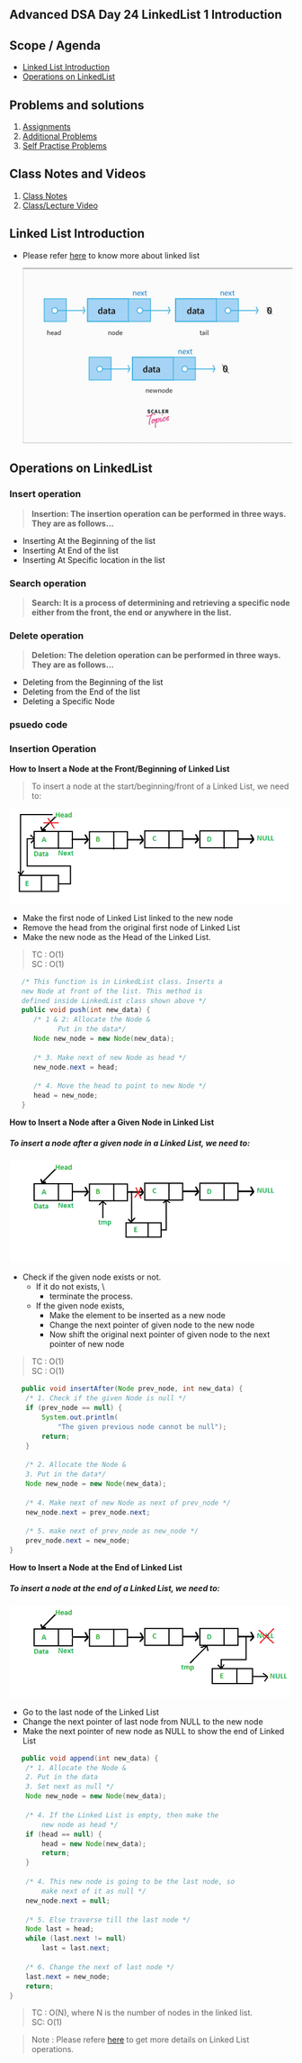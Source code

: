## Advanced DSA Day 24 LinkedList 1 Introduction

## Scope / Agenda
- [Linked List Introduction](#linked-list-introduction)
- [Operations on LinkedList](#operations-on-linkedlist)


## Problems and solutions

1. [Assignments]()
2. [Additional Problems]()
3. [Self Practise Problems]()

## Class Notes and Videos

1. [Class Notes](../../../class_Notes/Advance%20DSA%20Notes/24.%20Linked%20List%20Introduction.pdf)
2. [Class/Lecture Video](https://youtu.be/4hk7fzYXEpU)

## Linked List Introduction
* Please refer [here](https://www.geeksforgeeks.org/what-is-linked-list/) to know more about linked list
   
   ![Linked List](https://github.com/rajpiyush220/GrowTogetherWithDSA/blob/dc9d38ffd135c7ff01100ce11e87fa30c54b600c/Notes/images/insertion-operation-of-linked-list.gif?raw=true)

## Operations on LinkedList
### Insert operation
   >**Insertion: The insertion operation can be performed in three ways. They are as follows…**
   * Inserting At the Beginning of the list
   * Inserting At End of the list
   * Inserting At Specific location in the list
### Search operation
   >**Search: It is a process of determining and retrieving a specific node either from the front, the end or anywhere in the list.**
### Delete operation
   >**Deletion: The deletion operation can be performed in three ways. They are as follows…**
   * Deleting from the Beginning of the list
   * Deleting from the End of the list
   * Deleting a Specific Node


### psuedo code
### Insertion Operation
**How to Insert a Node at the Front/Beginning of Linked List**
>To insert a node at the start/beginning/front of a Linked List, we need to:

![Insert At Head](https://github.com/rajpiyush220/GrowTogetherWithDSA/blob/fdc01bfc8b7719ce3dd96d45cefda4ab464eb510/Notes/images/LL_insert_at_head.png?raw=true)

* Make the first node of Linked List linked to the new node
* Remove the head from the original first node of Linked List
* Make the new node as the Head of the Linked List.

> TC : O(1)\
> SC : O(1)


```java
   /* This function is in LinkedList class. Inserts a
   new Node at front of the list. This method is
   defined inside LinkedList class shown above */
   public void push(int new_data) {
      /* 1 & 2: Allocate the Node &
            Put in the data*/
      Node new_node = new Node(new_data);

      /* 3. Make next of new Node as head */
      new_node.next = head;

      /* 4. Move the head to point to new Node */
      head = new_node;
   }
```


**How to Insert a Node after a Given Node in Linked List**
##### To insert a node after a given node in a Linked List, we need to:
![Insert at specific node](https://github.com/rajpiyush220/GrowTogetherWithDSA/blob/fdc01bfc8b7719ce3dd96d45cefda4ab464eb510/Notes/images/LL_insert_at_specific_node.png?raw=true)

* Check if the given node exists or not. 
   * If it do not exists, \
      * terminate the process.
   * If the given node exists,
      * Make the element to be inserted as a new node
      * Change the next pointer of given node to the new node
      * Now shift the original next pointer of given node to the next pointer of new node

> TC : O(1)\
> SC : O(1)

```java
   public void insertAfter(Node prev_node, int new_data) {
    /* 1. Check if the given Node is null */
    if (prev_node == null) {
        System.out.println(
            "The given previous node cannot be null");
        return;
    }
 
    /* 2. Allocate the Node &
    3. Put in the data*/
    Node new_node = new Node(new_data);
 
    /* 4. Make next of new Node as next of prev_node */
    new_node.next = prev_node.next;
 
    /* 5. make next of prev_node as new_node */
    prev_node.next = new_node;
}
```

**How to Insert a Node at the End of Linked List**
##### To insert a node at the end of a Linked List, we need to:
![Insert at last](https://github.com/rajpiyush220/GrowTogetherWithDSA/blob/fdc01bfc8b7719ce3dd96d45cefda4ab464eb510/Notes/images/LL_insert_at_last.png?raw=true)
* Go to the last node of the Linked List
* Change the next pointer of last node from NULL to the new node
* Make the next pointer of new node as NULL to show the end of Linked List

```java
   public void append(int new_data) {
    /* 1. Allocate the Node &
    2. Put in the data
    3. Set next as null */
    Node new_node = new Node(new_data);
 
    /* 4. If the Linked List is empty, then make the
        new node as head */
    if (head == null) {
        head = new Node(new_data);
        return;
    }
 
    /* 4. This new node is going to be the last node, so
        make next of it as null */
    new_node.next = null;
 
    /* 5. Else traverse till the last node */
    Node last = head;
    while (last.next != null)
        last = last.next;
 
    /* 6. Change the next of last node */
    last.next = new_node;
    return;
}
```
> TC : O(N), where N is the number of nodes in the linked list.\
SC: O(1)

>Note :  Please refere [here](https://www.geeksforgeeks.org/introduction-to-linked-list-data-structure-and-algorithm-tutorial/) to get more details on Linked List operations.

